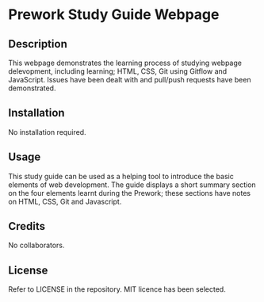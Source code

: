 # Prework Study Guide Webpage

## Description

This webpage demonstrates the learning process of studying webpage delevopment, including learning; HTML, CSS, Git using Gitflow and JavaScript.
Issues have been dealt with and pull/push requests have been demonstrated.


## Installation

No installation required.

## Usage

This study guide can be used as a helping tool to introduce the basic elements of web development. The guide displays a short summary section on the four elements learnt during the Prework; these sections have notes on HTML, CSS, Git and Javascript.

## Credits

No collaborators.

## License

Refer to LICENSE in the repository. 
MIT licence has been selected.


